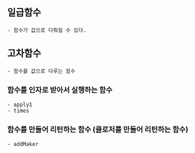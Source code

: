 
## 일급함수
```
- 함수가 값으로 다뤄질 수 있다.
```

## 고차함수
```
- 함수를 값으로 다루는 함수
```

### 함수를 인자로 받아서 실행하는 함수
```
- apply1
- times
```

### 함수를 만들어 리턴하는 함수 (클로저를 만들어 리턴하는 함수)
```
- addMaker
```

